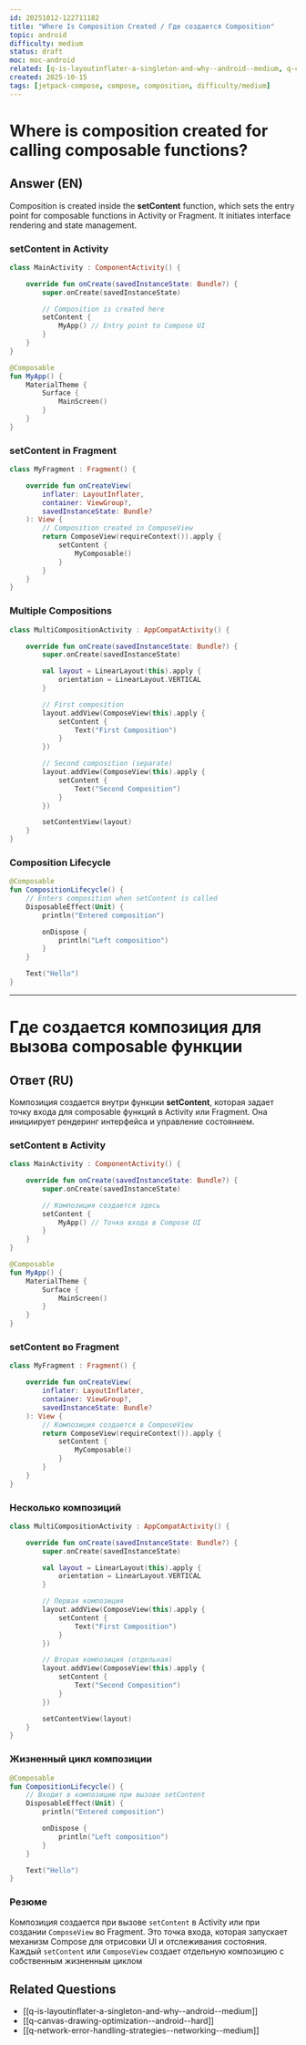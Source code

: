 ```yaml
---
id: 20251012-122711182
title: "Where Is Composition Created / Где создается Composition"
topic: android
difficulty: medium
status: draft
moc: moc-android
related: [q-is-layoutinflater-a-singleton-and-why--android--medium, q-canvas-drawing-optimization--custom-views--hard, q-network-error-handling-strategies--networking--medium]
created: 2025-10-15
tags: [jetpack-compose, compose, composition, difficulty/medium]
---
```

# Where is composition created for calling composable functions?

## Answer (EN)
Composition is created inside the **setContent** function, which sets the entry point for composable functions in Activity or Fragment. It initiates interface rendering and state management.

### setContent in Activity

```kotlin
class MainActivity : ComponentActivity() {

    override fun onCreate(savedInstanceState: Bundle?) {
        super.onCreate(savedInstanceState)

        // Composition is created here
        setContent {
            MyApp() // Entry point to Compose UI
        }
    }
}

@Composable
fun MyApp() {
    MaterialTheme {
        Surface {
            MainScreen()
        }
    }
}
```

### setContent in Fragment

```kotlin
class MyFragment : Fragment() {

    override fun onCreateView(
        inflater: LayoutInflater,
        container: ViewGroup?,
        savedInstanceState: Bundle?
    ): View {
        // Composition created in ComposeView
        return ComposeView(requireContext()).apply {
            setContent {
                MyComposable()
            }
        }
    }
}
```

### Multiple Compositions

```kotlin
class MultiCompositionActivity : AppCompatActivity() {

    override fun onCreate(savedInstanceState: Bundle?) {
        super.onCreate(savedInstanceState)

        val layout = LinearLayout(this).apply {
            orientation = LinearLayout.VERTICAL
        }

        // First composition
        layout.addView(ComposeView(this).apply {
            setContent {
                Text("First Composition")
            }
        })

        // Second composition (separate)
        layout.addView(ComposeView(this).apply {
            setContent {
                Text("Second Composition")
            }
        })

        setContentView(layout)
    }
}
```

### Composition Lifecycle

```kotlin
@Composable
fun CompositionLifecycle() {
    // Enters composition when setContent is called
    DisposableEffect(Unit) {
        println("Entered composition")

        onDispose {
            println("Left composition")
        }
    }

    Text("Hello")
}
```

---

# Где создается композиция для вызова composable функции

## Ответ (RU)

Композиция создается внутри функции **setContent**, которая задает точку входа для composable функций в Activity или Fragment. Она инициирует рендеринг интерфейса и управление состоянием.

### setContent в Activity

```kotlin
class MainActivity : ComponentActivity() {

    override fun onCreate(savedInstanceState: Bundle?) {
        super.onCreate(savedInstanceState)

        // Композиция создается здесь
        setContent {
            MyApp() // Точка входа в Compose UI
        }
    }
}

@Composable
fun MyApp() {
    MaterialTheme {
        Surface {
            MainScreen()
        }
    }
}
```

### setContent во Fragment

```kotlin
class MyFragment : Fragment() {

    override fun onCreateView(
        inflater: LayoutInflater,
        container: ViewGroup?,
        savedInstanceState: Bundle?
    ): View {
        // Композиция создается в ComposeView
        return ComposeView(requireContext()).apply {
            setContent {
                MyComposable()
            }
        }
    }
}
```

### Несколько композиций

```kotlin
class MultiCompositionActivity : AppCompatActivity() {

    override fun onCreate(savedInstanceState: Bundle?) {
        super.onCreate(savedInstanceState)

        val layout = LinearLayout(this).apply {
            orientation = LinearLayout.VERTICAL
        }

        // Первая композиция
        layout.addView(ComposeView(this).apply {
            setContent {
                Text("First Composition")
            }
        })

        // Вторая композиция (отдельная)
        layout.addView(ComposeView(this).apply {
            setContent {
                Text("Second Composition")
            }
        })

        setContentView(layout)
    }
}
```

### Жизненный цикл композиции

```kotlin
@Composable
fun CompositionLifecycle() {
    // Входит в композицию при вызове setContent
    DisposableEffect(Unit) {
        println("Entered composition")

        onDispose {
            println("Left composition")
        }
    }

    Text("Hello")
}
```

### Резюме

Композиция создается при вызове `setContent` в Activity или при создании `ComposeView` во Fragment. Это точка входа, которая запускает механизм Compose для отрисовки UI и отслеживания состояния. Каждый `setContent` или `ComposeView` создает отдельную композицию с собственным жизненным циклом

## Related Questions

- [[q-is-layoutinflater-a-singleton-and-why--android--medium]]
- [[q-canvas-drawing-optimization--android--hard]]
- [[q-network-error-handling-strategies--networking--medium]]
